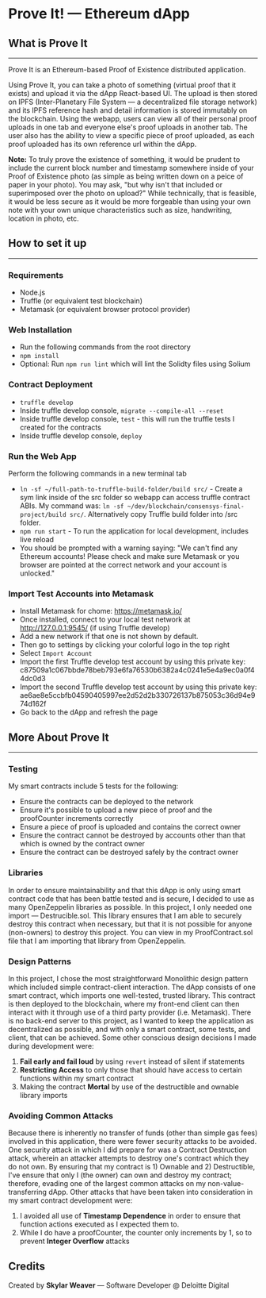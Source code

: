 Prove It! — Ethereum dApp
===============

## What is Prove It
------
Prove It is an Ethereum-based Proof of Existence distributed application.

Using Prove It, you can take a photo of something (virtual proof that it exists) and upload it via the dApp React-based UI. The upload is then stored on IPFS (Inter-Planetary File System — a decentralized file storage network) and its IPFS reference hash and detail information is stored immutably on the blockchain. Using the webapp, users can view all of their personal proof uploads in one tab and everyone else's proof uploads in another tab. The user also has the ability to view a specific piece of proof uploaded, as each proof uploaded has its own reference url within the dApp. 

**Note:** To truly prove the existence of something, it would be prudent to include the current block number and timestamp somewhere inside of your Proof of Existence photo (as simple as being written down on a peice of paper in your photo). You may ask, "but why isn't that included or superimposed over the photo on upload?" While technically, that is feasible, it would be less secure as it would be more forgeable than using your own note with your own unique characteristics such as size, handwriting, location in photo, etc.

## How to set it up
------
### Requirements
* Node.js
* Truffle (or equivalent test blockchain)
* Metamask (or equivalent browser protocol provider)

### Web Installation
* Run the following commands from the root directory
* `npm install`
* Optional: Run `npm run lint` which will lint the Solidty files using Solium

### Contract Deployment

* `truffle develop`
* Inside truffle develop console, `migrate --compile-all --reset`
* Inside truffle develop console, `test` - this will run the truffle tests I created for the contracts
* Inside truffle develop console, `deploy`

### Run the Web App
Perform the following commands in a new terminal tab
* `ln -sf ~/full-path-to-truffle-build-folder/build src/` - Create a sym link inside of the src folder so webapp can access truffle contract ABIs. My command was: `ln -sf ~/dev/blockchain/consensys-final-project/build src/`. Alternatively copy Truffle build folder into /src folder.
* `npm run start` - To run the application for local development, includes live reload
* You should be prompted with a warning saying: "We can't find any Ethereum accounts! Please check and make sure Metamask or you browser are pointed at the correct network and your account is unlocked."

### Import Test Accounts into Metamask
* Install Metamask for chome: https://metamask.io/
* Once installed, connect to your local test network at http://127.0.0.1:9545/ (if using Truffle develop)
* Add a new network if that one is not shown by default.
* Then go to settings by clicking your colorful logo in the top right
* Select `Import Account`
* Import the first Truffle develop test account by using this private key: c87509a1c067bbde78beb793e6fa76530b6382a4c0241e5e4a9ec0a0f44dc0d3
* Import the second Truffle develop test account by using this private key: ae6ae8e5ccbfb04590405997ee2d52d2b330726137b875053c36d94e974d162f
* Go back to the dApp and refresh the page

## More About Prove It
------
### Testing
My smart contracts include 5 tests for the following:
* Ensure the contracts can be deployed to the network
* Ensure it's possible to upload a new piece of proof and the proofCounter increments correctly
* Ensure a piece of proof is uploaded and contains the correct owner 
* Ensure the contract cannot be destroyed by accounts other than that which is owned by the contract owner
* Ensure the contract can be destroyed safely by the contract owner

### Libraries
In order to ensure maintainability and that this dApp is only using smart contract code that has been battle tested and is secure, I decided to use as many OpenZeppelin libraries as possible. In this project, I only needed one import — Destrucible.sol. This library ensures that I am able to securely destroy this contract when necessary, but that it is not possible for anyone (non-owners) to destroy this project. You can view in my ProofContract.sol file that I am importing that library from OpenZeppelin.

### Design Patterns
In this project, I chose the most straightforward Monolithic design pattern which included simple contract-client interaction. The dApp consists of one smart contract, which imports one well-tested, trusted library. This contract is then deployed to the blockchain, where my front-end client can then interact with it through use of a third party provider (i.e. Metamask). There is no back-end server to this project, as I wanted to keep the application as decentralized as possible, and with only a smart contract, some tests, and client, that can be achieved. Some other conscious design decisions I made during development were: 

1. **Fail early and fail loud** by using `revert` instead of silent if statements
2. **Restricting Access** to only those that should have access to certain functions within my smart contract
3. Making the contract **Mortal** by use of the destructible and ownable library imports

### Avoiding Common Attacks
Because there is inherently no transfer of funds (other than simple gas fees) involved in this application, there were fewer security attacks to be avoided. One security attack in which I did prepare for was a Contract Destruction attack, wherein an attacker attempts to destroy one's contract which they do not own. By ensuring that my contract is 1) Ownable and 2) Destructible, I've ensure that only I (the owner) can own and destroy my contract; therefore, evading one of the largest common attacks on my non-value-transferring dApp. Other attacks that have been taken into consideration in my smart contract development were:

1. I avoided all use of **Timestamp Dependence** in order to ensure that function actions executed as I expected them to.
2. While I do have a proofCounter, the counter only increments by 1, so to prevent **Integer Overflow** attacks

## Credits

Created by **Skylar Weaver** — Software Developer @ Deloitte Digital